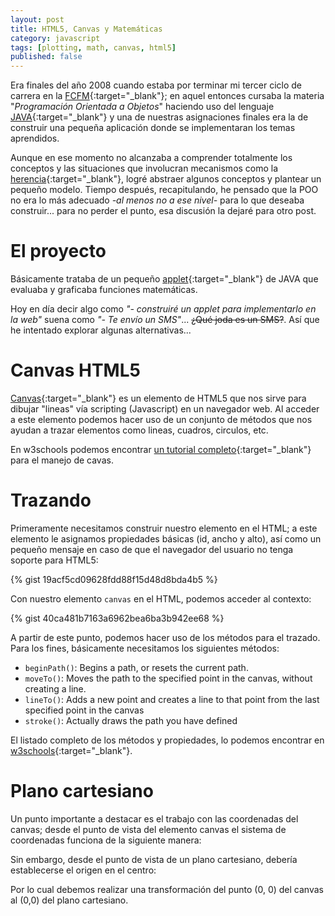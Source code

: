 ```yaml
---
layout: post
title: HTML5, Canvas y Matemáticas
category: javascript
tags: [plotting, math, canvas, html5]
published: false
---
```


Era finales del año 2008 cuando estaba por terminar mi tercer ciclo de carrera en la [FCFM](http://www.fcfm.uanl.mx/){:target="_blank"}; en aquel entonces cursaba la materia "*Programación Orientada a Objetos*" haciendo uso del lenguaje [JAVA](https://java.com/en/download/faq/develop.xml){:target="_blank"} y una de nuestras asignaciones finales era la de construir una pequeña aplicación donde se implementaran los temas aprendidos.

Aunque en ese momento no alcanzaba a comprender totalmente los conceptos y las situaciones que involucran mecanismos como la [herencia](https://en.wikipedia.org/wiki/Inheritance_(object-oriented_programming)){:target="_blank"}, logré abstraer algunos conceptos y plantear un pequeño modelo. Tiempo después, recapitulando, he pensado que la POO no era lo más adecuado *-al menos no a ese nivel-* para lo que deseaba construir... para no perder el punto, esa discusión la dejaré para otro post.

# El proyecto
Básicamente trataba de un pequeño [applet](https://docs.oracle.com/javase/tutorial/deployment/applet/){:target="_blank"} de JAVA que evaluaba y graficaba funciones matemáticas.

Hoy en día decir algo como *"- construiré un applet para implementarlo en la web"* suena como *"- Te envío un SMS"*... <del>¿Qué joda es un SMS?</del>. Así que he intentado explorar algunas alternativas...

# Canvas HTML5
[Canvas](http://www.w3schools.com/html/html5_canvas.asp){:target="_blank"} es un elemento de HTML5 que nos sirve para dibujar "lineas" vía scripting (Javascript) en un navegador web. Al acceder a este elemento podemos hacer uso de un conjunto de métodos que nos ayudan a trazar elementos como lineas, cuadros, circulos, etc.

En w3schools podemos encontrar [un tutorial completo](){:target="_blank"} para el manejo de cavas.

# Trazando
Primeramente necesitamos construir nuestro elemento en el HTML; a este elemento le asignamos propiedades básicas (id, ancho y alto), así como un pequeño mensaje en caso de que el navegador del usuario no tenga soporte para HTML5:

{% gist 19acf5cd09628fdd88f15d48d8bda4b5 %}

Con nuestro elemento `canvas` en el HTML, podemos acceder al contexto:

{% gist 40ca481b7163a6962bea6ba3b942ee68 %}

A partir de este punto, podemos hacer uso de los métodos para el trazado. Para los fines, básicamente necesitamos los siguientes métodos:

  - `beginPath()`: Begins a path, or resets the current path.
  - `moveTo()`: Moves the path to the specified point in the canvas, without creating a line.
  - `lineTo()`:	Adds a new point and creates a line to that point from the last specified point in the canvas
  - `stroke()`:	Actually draws the path you have defined

El listado completo de los métodos y propiedades, lo podemos encontrar en [w3schools](http://www.w3schools.com/tags/ref_canvas.asp){:target="_blank"}.



# Plano cartesiano
Un punto importante a destacar es el trabajo con las coordenadas del canvas; desde el punto de vista del elemento canvas el sistema de coordenadas funciona de la siguiente manera:

<!-- imagen aqui -->

Sin embargo, desde el punto de vista de un plano cartesiano, debería establecerse el origen en el centro:

<!-- imagen aqui -->

Por lo cual debemos realizar una transformación del punto (0, 0) del canvas al (0,0) del plano cartesiano.
